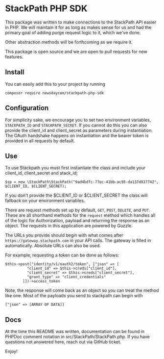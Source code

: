 # StackPath PHP SDK

This package was written to make connections to the StackPath API easier in PHP. We will maintain it for as long as makes sense for us and had the primary goal of adding purge request logic to it, which we've done.

Other abstraction methods will be forthcoming as we require it.

This package is open source and we are open to pull requests for new features.

## Install

You can easily add this to your project by running

    composer require newsdaycom/stackpath-php-sdk

## Configuration

For simplicity sake, we encourage you to set two environment variables, `STACKPATH_ID` and `STACKPATH_SECRET`. If you cannot do this you can also provide the client_id and client_secret as parameters during instantiation. The OAuth handshake happens on instantiation and the bearer token is provided in all requests by default.

## Use

To use Stackpath you must first instantiate the class and include your client_id, client_secret and stack_id;

    $sp = new \StackPath\StackPath("9ad4bdfc-77ec-41bb-ac95-da137d837742", $CLIENT_ID, $CLIENT_SECRET);

If you don't provide the $CLIENT_ID or $CLIENT_SECRET the class will fallback on your environment variables.

There are request methods set up by default, `GET`, `POST`, `DELETE`, and `PUT`. These are all shorthand methods for the `request` method which handles all of the logic for Authorization, payload and returning the response as an object. The requests in this application are powered by Guzzle.

The URLs you provide should begin with what comes after `https://gateway.stackpath.com` in your API calls. The gateway is filled in automatically. Absolute URLs can also be used.

For example, requesting a token can be done as follows:

    $this->post("identity/v1/oauth2/token", ["json" => [
              "client_id" => $this->creds["client_id"],
              "client_secret" => $this->creds["client_secret"],
              "grant_type" => "client_credentials"
            ]])->access_token

Note, the response will come back as an object so you can treat the method like one. Most of the payloads you send to stackpath can begin with

    ["json" => [ARRAY OF DATA]]

## Docs

At the time this README was written, documentation can be found in PHPDoc comment notation in src/StackPath/StackPath.php. If you have questions not answered here, reach out via GitHub ticket.

Enjoy!
